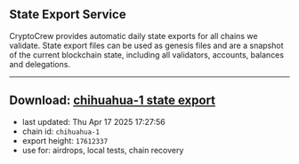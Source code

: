 ## State Export Service
CryptoCrew provides automatic daily state exports for all chains we validate. State export files can be used as genesis files and are a snapshot of the current blockchain state, including all validators, accounts, balances and delegations.

---
**Download: [chihuahua-1 state export](https://dl-eu2.ccvalidators.com/SERVICE/chihuahua/chihuahua-1_export_17612337.json)**
---

- last updated: Thu Apr 17 2025 17:27:56
- chain id: `chihuahua-1`
- export height: `17612337`
- use for: airdrops, local tests, chain recovery
